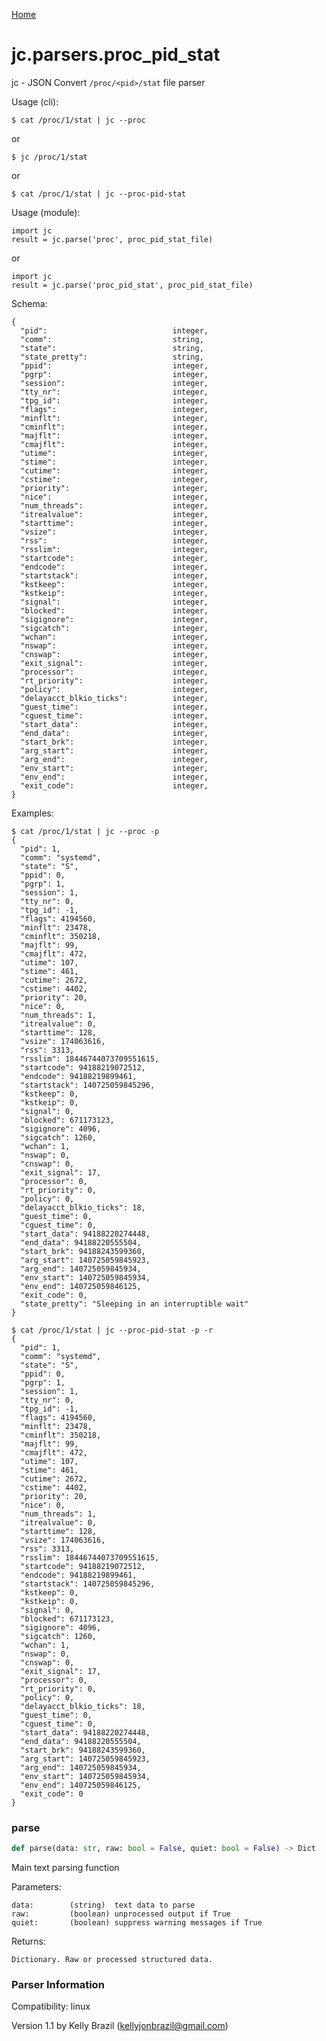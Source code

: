 [Home](https://kellyjonbrazil.github.io/jc/)
<a id="jc.parsers.proc_pid_stat"></a>

# jc.parsers.proc\_pid\_stat

jc - JSON Convert `/proc/<pid>/stat` file parser

Usage (cli):

    $ cat /proc/1/stat | jc --proc

or

    $ jc /proc/1/stat

or

    $ cat /proc/1/stat | jc --proc-pid-stat

Usage (module):

    import jc
    result = jc.parse('proc', proc_pid_stat_file)

or

    import jc
    result = jc.parse('proc_pid_stat', proc_pid_stat_file)

Schema:

    {
      "pid":                            integer,
      "comm":                           string,
      "state":                          string,
      "state_pretty":                   string,
      "ppid":                           integer,
      "pgrp":                           integer,
      "session":                        integer,
      "tty_nr":                         integer,
      "tpg_id":                         integer,
      "flags":                          integer,
      "minflt":                         integer,
      "cminflt":                        integer,
      "majflt":                         integer,
      "cmajflt":                        integer,
      "utime":                          integer,
      "stime":                          integer,
      "cutime":                         integer,
      "cstime":                         integer,
      "priority":                       integer,
      "nice":                           integer,
      "num_threads":                    integer,
      "itrealvalue":                    integer,
      "starttime":                      integer,
      "vsize":                          integer,
      "rss":                            integer,
      "rsslim":                         integer,
      "startcode":                      integer,
      "endcode":                        integer,
      "startstack":                     integer,
      "kstkeep":                        integer,
      "kstkeip":                        integer,
      "signal":                         integer,
      "blocked":                        integer,
      "sigignore":                      integer,
      "sigcatch":                       integer,
      "wchan":                          integer,
      "nswap":                          integer,
      "cnswap":                         integer,
      "exit_signal":                    integer,
      "processor":                      integer,
      "rt_priority":                    integer,
      "policy":                         integer,
      "delayacct_blkio_ticks":          integer,
      "guest_time":                     integer,
      "cguest_time":                    integer,
      "start_data":                     integer,
      "end_data":                       integer,
      "start_brk":                      integer,
      "arg_start":                      integer,
      "arg_end":                        integer,
      "env_start":                      integer,
      "env_end":                        integer,
      "exit_code":                      integer,
    }

Examples:

    $ cat /proc/1/stat | jc --proc -p
    {
      "pid": 1,
      "comm": "systemd",
      "state": "S",
      "ppid": 0,
      "pgrp": 1,
      "session": 1,
      "tty_nr": 0,
      "tpg_id": -1,
      "flags": 4194560,
      "minflt": 23478,
      "cminflt": 350218,
      "majflt": 99,
      "cmajflt": 472,
      "utime": 107,
      "stime": 461,
      "cutime": 2672,
      "cstime": 4402,
      "priority": 20,
      "nice": 0,
      "num_threads": 1,
      "itrealvalue": 0,
      "starttime": 128,
      "vsize": 174063616,
      "rss": 3313,
      "rsslim": 18446744073709551615,
      "startcode": 94188219072512,
      "endcode": 94188219899461,
      "startstack": 140725059845296,
      "kstkeep": 0,
      "kstkeip": 0,
      "signal": 0,
      "blocked": 671173123,
      "sigignore": 4096,
      "sigcatch": 1260,
      "wchan": 1,
      "nswap": 0,
      "cnswap": 0,
      "exit_signal": 17,
      "processor": 0,
      "rt_priority": 0,
      "policy": 0,
      "delayacct_blkio_ticks": 18,
      "guest_time": 0,
      "cguest_time": 0,
      "start_data": 94188220274448,
      "end_data": 94188220555504,
      "start_brk": 94188243599360,
      "arg_start": 140725059845923,
      "arg_end": 140725059845934,
      "env_start": 140725059845934,
      "env_end": 140725059846125,
      "exit_code": 0,
      "state_pretty": "Sleeping in an interruptible wait"
    }

    $ cat /proc/1/stat | jc --proc-pid-stat -p -r
    {
      "pid": 1,
      "comm": "systemd",
      "state": "S",
      "ppid": 0,
      "pgrp": 1,
      "session": 1,
      "tty_nr": 0,
      "tpg_id": -1,
      "flags": 4194560,
      "minflt": 23478,
      "cminflt": 350218,
      "majflt": 99,
      "cmajflt": 472,
      "utime": 107,
      "stime": 461,
      "cutime": 2672,
      "cstime": 4402,
      "priority": 20,
      "nice": 0,
      "num_threads": 1,
      "itrealvalue": 0,
      "starttime": 128,
      "vsize": 174063616,
      "rss": 3313,
      "rsslim": 18446744073709551615,
      "startcode": 94188219072512,
      "endcode": 94188219899461,
      "startstack": 140725059845296,
      "kstkeep": 0,
      "kstkeip": 0,
      "signal": 0,
      "blocked": 671173123,
      "sigignore": 4096,
      "sigcatch": 1260,
      "wchan": 1,
      "nswap": 0,
      "cnswap": 0,
      "exit_signal": 17,
      "processor": 0,
      "rt_priority": 0,
      "policy": 0,
      "delayacct_blkio_ticks": 18,
      "guest_time": 0,
      "cguest_time": 0,
      "start_data": 94188220274448,
      "end_data": 94188220555504,
      "start_brk": 94188243599360,
      "arg_start": 140725059845923,
      "arg_end": 140725059845934,
      "env_start": 140725059845934,
      "env_end": 140725059846125,
      "exit_code": 0
    }

<a id="jc.parsers.proc_pid_stat.parse"></a>

### parse

```python
def parse(data: str, raw: bool = False, quiet: bool = False) -> Dict
```

Main text parsing function

Parameters:

    data:        (string)  text data to parse
    raw:         (boolean) unprocessed output if True
    quiet:       (boolean) suppress warning messages if True

Returns:

    Dictionary. Raw or processed structured data.

### Parser Information
Compatibility:  linux

Version 1.1 by Kelly Brazil (kellyjonbrazil@gmail.com)
